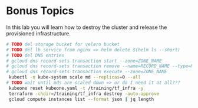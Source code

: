 # Bonus Topics

In this lab you will learn how to destroy the cluster and release the provisioned infrastructure.

```bash
# TODO del storage bucket for velero bucket
# TODO del lb service from nginx => helm delete $(helm ls --short)
# TODO del DNS entries
# gcloud dns record-sets transaction start --zone=ZONE_NAME
# gcloud dns record-sets transaction remove --name=RECORD_NAME --type=RECORD_TYPE --ttl=TTL --zone=ZONE_NAME
# gcloud dns record-sets transaction execute --zone=ZONE_NAME
 kubectl -n kube-system scale md --replicas=0 --all
# TODO wait until mds are scaled down => or do I need it at all???
 kubeone reset kubeone.yaml -t /training/tf_infra -y
 terraform -chdir=/training/tf_infra destroy -auto-approve
 gcloud compute instances list --format json | jq length
```
